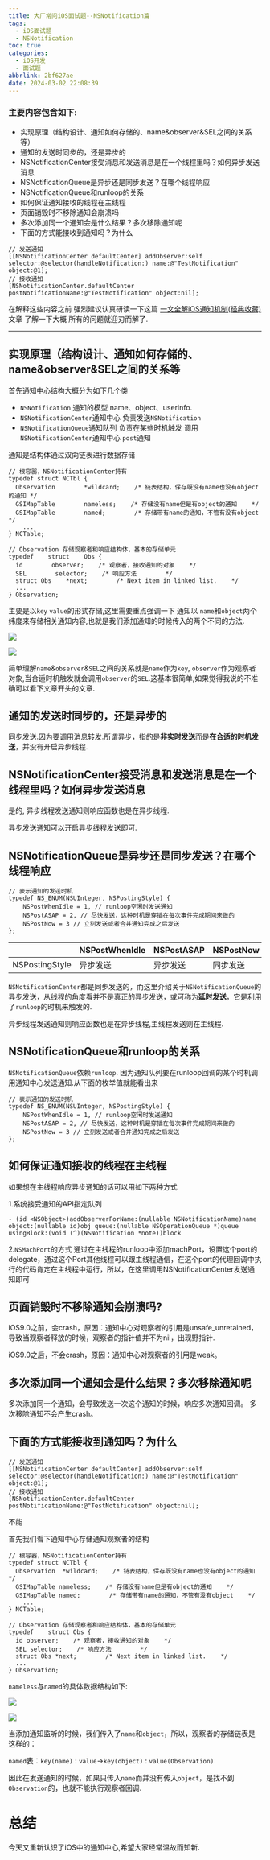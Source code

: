 ```yaml
---
title: 大厂常问iOS面试题--NSNotification篇
tags:
  - iOS面试题
  - NSNotification
toc: true
categories:
  - iOS开发
  - 面试题
abbrlink: 2bf627ae
date: 2024-03-02 22:08:39
---
```


### 主要内容包含如下:

- 实现原理（结构设计、通知如何存储的、name&observer&SEL之间的关系等）
- 通知的发送时同步的，还是异步的
- NSNotificationCenter接受消息和发送消息是在一个线程里吗？如何异步发送消息
- NSNotificationQueue是异步还是同步发送？在哪个线程响应
- NSNotificationQueue和runloop的关系
- 如何保证通知接收的线程在主线程
- 页面销毁时不移除通知会崩溃吗
- 多次添加同一个通知会是什么结果？多次移除通知呢
- 下面的方式能接收到通知吗？为什么

```
// 发送通知
[[NSNotificationCenter defaultCenter] addObserver:self selector:@selector(handleNotification:) name:@"TestNotification" object:@1];
// 接收通知
[NSNotificationCenter.defaultCenter postNotificationName:@"TestNotification" object:nil];
```

在解释这些内容之前 强烈建议认真研读一下这篇 [一文全解iOS通知机制(经典收藏)](https://www.jianshu.com/p/5952c0a3fc62)文章 了解一下大概 所有的问题就迎刃而解了.

---

<!-- more -->

## 实现原理（结构设计、通知如何存储的、name&observer&SEL之间的关系等

首先通知中心结构大概分为如下几个类

- `NSNotification` 通知的模型 name、object、userinfo.
- `NSNotificationCenter`通知中心 负责发送`NSNotification`
- `NSNotificationQueue`通知队列 负责在某些时机触发 调用`NSNotificationCenter`通知中心 `post`通知

通知是结构体通过双向链表进行数据存储

```
// 根容器，NSNotificationCenter持有
typedef struct NCTbl {
  Observation        *wildcard;    /* 链表结构，保存既没有name也没有object的通知 */
  GSIMapTable        nameless;    /* 存储没有name但是有object的通知    */
  GSIMapTable        named;        /* 存储带有name的通知，不管有没有object    */
    ...
} NCTable;

// Observation 存储观察者和响应结构体，基本的存储单元
typedef    struct    Obs {
  id        observer;    /* 观察者，接收通知的对象    */
  SEL        selector;    /* 响应方法        */
  struct Obs    *next;        /* Next item in linked list.    */
  ...
} Observation;
```

主要是以`key` `value`的形式存储,这里需要重点强调一下 通知以 `name`和`object`两个纬度来存储相关通知内容,也就是我们添加通知的时候传入的两个不同的方法. 

![](images/NSNotification1.jpg)

![](images/NSNotification2.jpg)



简单理解`name`&`observer`&`SEL`之间的关系就是`name`作为`key`, `observer`作为观察者对象,当合适时机触发就会调用`observer`的`SEL`.这基本很简单,如果觉得我说的不准确可以看下文章开头的文章.

## 通知的发送时同步的，还是异步的

同步发送.因为要调用消息转发.所谓异步，指的是**非实时发送**而是**在合适的时机发送**，并没有开启异步线程.

## NSNotificationCenter接受消息和发送消息是在一个线程里吗？如何异步发送消息

是的, 异步线程发送通知则响应函数也是在异步线程.

异步发送通知可以开启异步线程发送即可.

## NSNotificationQueue是异步还是同步发送？在哪个线程响应

```
// 表示通知的发送时机
typedef NS_ENUM(NSUInteger, NSPostingStyle) {
    NSPostWhenIdle = 1, // runloop空闲时发送通知
    NSPostASAP = 2, // 尽快发送，这种时机是穿插在每次事件完成期间来做的
    NSPostNow = 3 // 立刻发送或者合并通知完成之后发送
};
```

|                | NSPostWhenIdle | NSPostASAP | NSPostNow |
| -------------- | -------------- | ---------- | --------- |
| NSPostingStyle | 异步发送           | 异步发送       | 同步发送      |

`NSNotificationCenter`都是同步发送的，而这里介绍关于`NSNotificationQueue`的异步发送，从线程的角度看并不是真正的异步发送，或可称为**延时发送**，它是利用了`runloop`的时机来触发的.

异步线程发送通知则响应函数也是在异步线程,主线程发送则在主线程.

## NSNotificationQueue和runloop的关系

`NSNotificationQueue`依赖`runloop`. 因为通知队列要在runloop回调的某个时机调用通知中心发送通知.从下面的枚举值就能看出来

```
// 表示通知的发送时机
typedef NS_ENUM(NSUInteger, NSPostingStyle) {
    NSPostWhenIdle = 1, // runloop空闲时发送通知
    NSPostASAP = 2, // 尽快发送，这种时机是穿插在每次事件完成期间来做的
    NSPostNow = 3 // 立刻发送或者合并通知完成之后发送
};
```

## 如何保证通知接收的线程在主线程

如果想在主线程响应异步通知的话可以用如下两种方式

1.系统接受通知的API指定队列

```
- (id <NSObject>)addObserverForName:(nullable NSNotificationName)name object:(nullable id)obj queue:(nullable NSOperationQueue *)queue usingBlock:(void (^)(NSNotification *note))block
```

2.`NSMachPort`的方式 通过在主线程的runloop中添加machPort，设置这个port的delegate，通过这个Port其他线程可以跟主线程通信，在这个port的代理回调中执行的代码肯定在主线程中运行，所以，在这里调用NSNotificationCenter发送通知即可

## 页面销毁时不移除通知会崩溃吗?

iOS9.0之前，会crash，原因：通知中心对观察者的引用是unsafe_unretained，导致当观察者释放的时候，观察者的指针值并不为nil，出现野指针.

iOS9.0之后，不会crash，原因：通知中心对观察者的引用是weak。

## 多次添加同一个通知会是什么结果？多次移除通知呢

多次添加同一个通知，会导致发送一次这个通知的时候，响应多次通知回调。 多次移除通知不会产生crash。

## 下面的方式能接收到通知吗？为什么

```
// 发送通知
[[NSNotificationCenter defaultCenter] addObserver:self selector:@selector(handleNotification:) name:@"TestNotification" object:@1];
// 接收通知
[NSNotificationCenter.defaultCenter postNotificationName:@"TestNotification" object:nil];
```

不能

首先我们看下通知中心存储通知观察者的结构

```
// 根容器，NSNotificationCenter持有
typedef struct NCTbl {
  Observation  *wildcard;    /* 链表结构，保存既没有name也没有object的通知 */
  GSIMapTable nameless;    /* 存储没有name但是有object的通知    */
  GSIMapTable named;        /* 存储带有name的通知，不管有没有object    */
    ...
} NCTable;

// Observation 存储观察者和响应结构体，基本的存储单元
typedef    struct Obs {
  id observer;    /* 观察者，接收通知的对象    */
  SEL selector;    /* 响应方法        */
  struct Obs *next;        /* Next item in linked list.    */
  ...
} Observation;
```

`nameless`与`named`的具体数据结构如下: 

![](images/NSNotification1.jpg)

![](images/NSNotification2.jpg)



当添加通知监听的时候，我们传入了`name`和`object`，所以，观察者的存储链表是这样的：

`named`表：`key(name)` : `value`->`key(object)` : `value(Observation)`

因此在发送通知的时候，如果只传入`name`而并没有传入`object`，是找不到`Observation`的，也就不能执行观察者回调.

# 总结

今天又重新认识了iOS中的通知中心,希望大家经常温故而知新.
